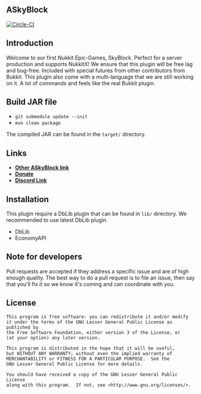 ## ASkyBlock
[![Circle-CI](https://circleci.com/gh/TheSolidCrafter/ASkyBlock-Nukkit.svg?style=shield)](https://circleci.com/gh/TheSolidCrafters/ASkyBlock-Nukkit)

Introduction
-------------
Welcome to our first Nukkit Epic-Games, SkyBlock. Perfect for a server production and supports NukkitX! We ensure that
this plugin will be free lag and bug-free. Included with special futures from other contributors from Bukkit. This
plugin also come with a multi-language that we are still working on it. A lot of commands and feels like the real
Bukkit plugin.

Build JAR file
-------------
- `git submodule update --init`
- `mvn clean package`

The compiled JAR can be found in the `target/` directory.

Links
--------------------
* __[Other ASkyBlock link](https://github.com/Nukkit-coders/ASkyBlock-Nukkit)__
* __[Donate](http://www.paypal.me/DoubleCheese)__
* __[Discord Link](https://discordapp.com/invite/7y8WM4F)__

Installation
-------------
This plugin require a DbLib plugin that can be found in `lib/` directory.
We recommended to use latest DbLib plugin.

* DbLib
* EconomyAPI

Note for developers
------------
Pull requests are accepted if they address a specific issue and are of high enough quality.
The best way to do a pull request is to file an issue, then say that you'll fix it so we know it's coming and can coordinate with you.

License
---------

	This program is free software: you can redistribute it and/or modify
	it under the terms of the GNU Lesser General Public License as published by
	the Free Software Foundation, either version 3 of the License, or
	(at your option) any later version.

	This program is distributed in the hope that it will be useful,
	but WITHOUT ANY WARRANTY; without even the implied warranty of
	MERCHANTABILITY or FITNESS FOR A PARTICULAR PURPOSE.  See the
	GNU Lesser General Public License for more details.

	You should have received a copy of the GNU Lesser General Public License
	along with this program.  If not, see <http://www.gnu.org/licenses/>.
